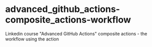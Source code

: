 # advanced_github_actions-composite_actions-workflow
Linkedin course "Advanced GitHub Actions" composite actions - the workflow using the action
